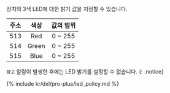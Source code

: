 장치의 3색 LED에 대한 밝기 값을 지정할 수 있습니다.

| 주소 | 색상  | 값의 범위 |
| :--: | :---: | :-------: |
| 513  | Red   | 0 ~ 255   |
| 514  | Green | 0 ~ 255   |
| 515  | Blue  | 0 ~ 255   |

`참고` 알람이 발생한 후에는 LED 밝기를 설정할 수 없습니다.
{: .notice}

{% include kr/dxl/pro-plus/led_policy.md %}
